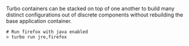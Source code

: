 Turbo containers can be stacked on top of one another to build many distinct configurations out of discrete components without rebuilding the base application container.

    # Run firefox with java enabled
    > turbo run jre,firefox
    